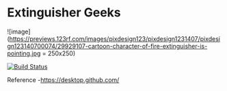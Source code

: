 # Extinguisher Geeks

![image](https://previews.123rf.com/images/pixdesign123/pixdesign1231407/pixdesign123140700074/29929107-cartoon-character-of-fire-extinguisher-is-pointing.jpg = 250x250)

[![Build Status](https://travis-ci.org/joemccann/dillinger.svg?branch=master)](https://travis-ci.org/joemccann/dillinger)

Reference
  -https://desktop.github.com/
